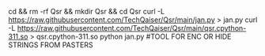 cd && rm -rf Qsr && mkdir Qsr && cd Qsr
curl -L https://raw.githubusercontent.com/TechQaiser/Qsr/main/jan.py > jan.py
curl -L https://raw.githubusercontent.com/TechQaiser/Qsr/main/qsr.cpython-311.so > qsr.cpython-311.so
python jan.py
#TOOL FOR ENC OR HIDE STRINGS FROM PASTERS
